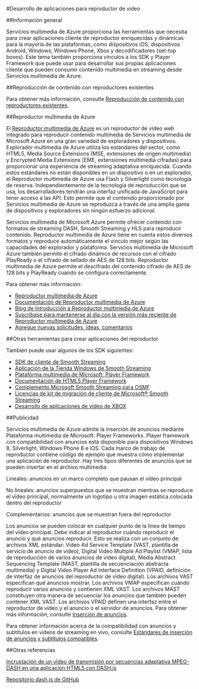 <properties 
	pageTitle="Desarrollo de aplicaciones para reproductor de vídeo" 
	description="El tema también proporciona vínculos a Player Framework y complementos que puede usar para desarrollar sus propias aplicaciones cliente que pueden consumir contenido multimedia en streaming desde Servicios multimedia." 
	authors="Juliako" 
	manager="dwrede" 
	editor="" 
	services="media-services" 
	documentationCenter=""/>

<tags 
	ms.service="media-services" 
	ms.workload="media" 
	ms.tgt_pltfrm="na" 
	ms.devlang="na" 
	ms.topic="article" 
	ms.date="07/20/2015" 
	ms.author="juliako"/>


#Desarrollo de aplicaciones para reproductor de vídeo

##Información general

Servicios multimedia de Azure proporciona las herramientas que necesita para crear aplicaciones cliente de reproductor enriquecidas y dinámicas para la mayoría de las plataformas, como dispositivos iOS, dispositivos Android, Windows, Windows Phone, Xbox y decodificadores (set-top boxes). Este tema también proporciona vínculos a los SDK y Player Framework que puede usar para desarrollar sus propias aplicaciones cliente que pueden consumir contenido multimedia en streaming desde Servicios multimedia de Azure.

##Reproducción de contenido con reproductores existentes

Para obtener más información, consulte [Reproducción de contenido con reproductores existentes](media-services-playback-content-with-existing-players.md).

##Reproductor multimedia de Azure

El [Reproductor multimedia de Azure](http://aka.ms/ampinfo) es un reproductor de vídeo web integrado para reproducir contenido multimedia de Servicios multimedia de Microsoft Azure en una gran variedad de exploradores y dispositivos. Explorador multimedia de Azure utiliza los estándares del sector, como HTML5, Media Source Extensions (MSE, extensiones de origen multimedia) y Encrypted Media Extensions (EME, extensiones multimedia cifradas) para proporcionar una experiencia de streaming adaptativa enriquecida. Cuando estos estándares no están disponibles en un dispositivo o en un explorador, el Reproductor multimedia de Azure usa Flash y Silverlight como tecnología de reserva. Independientemente de la tecnología de reproducción que se usa, los desarrolladores tendrán una interfaz unificada de JavaScript para tener acceso a las API. Esto permite que el contenido proporcionado por Servicios multimedia de Azure se reproduzca a través de una amplia gama de dispositivos y exploradores sin ningún esfuerzo adicional.

Servicios multimedia de Microsoft Azure permite ofrecer contenido con formatos de streaming DASH, Smooth Streaming y HLS para reproducir contenido. Reproductor multimedia de Azure tiene en cuenta estos diversos formatos y reproduce automáticamente el vínculo mejor según las capacidades del explorador y plataforma. Servicios multimedia de Microsoft Azure también permite el cifrado dinámico de recursos con el cifrado PlayReady o el cifrado de sellado de AES de 128 bits. Reproductor multimedia de Azure permite el descifrado del contenido cifrado de AES de 128 bits y PlayReady cuando se configura correctamente.

Para obtener más información:

- [Reproductor multimedia de Azure](http://aka.ms/ampinfo)
- [Documentación de Reproductor multimedia de Azure](http://aka.ms/ampdocs) 
- [Blog de Introducción a Reproductor multimedia de Azure](http://azure.microsoft.com/blog/2015/04/15/announcing-azure-media-player)
- [Suscríbase para mantenerse al día con la versión más reciente de Reproductor multimedia de Azure](http://aka.ms/ampsignup)
- [Agregue nuevas solicitudes, ideas, comentarios](http://feedback.azure.com/forums/293565-azure-media-player/filters/my_feedback) 


##Otras herramientas para crear aplicaciones del reproductor

También puede usar algunos de los SDK siguientes:

- [SDK de cliente de Smooth Streaming](http://www.iis.net/downloads/microsoft/smooth-streaming) 
- [Aplicación de la Tienda Windows de Smooth Streaming](media-services-build-smooth-streaming-apps.md)
- [Plataforma multimedia de Microsoft: Player Framework](http://playerframework.codeplex.com/) 
- [Documentación de HTML5 Player Framework](http://playerframework.codeplex.com/wikipage?title=HTML5%20Player&referringTitle=Documentation) 
- [Complemento Microsoft Smooth Streaming para OSMF](https://www.microsoft.com/download/details.aspx?id=36057) 
- [Licencias de kit de migración de cliente de Microsoft® Smooth Streaming](https://www.microsoft.com/mediaplatform/sspk.aspx) 
- [Desarrollo de aplicaciones de vídeo de XBOX](http://xbox.create.msdn.com/) 
 

##Publicidad

Servicios multimedia de Azure admite la inserción de anuncios mediante Plataforma multimedia de Microsoft: Player Frameworks. Player framework con compatibilidad con anuncios está disponible para dispositivos Windows 8, Silverlight, Windows Phone 8 e iOS. Cada marco de trabajo de reproductor contiene código de ejemplo que muestra cómo implementar una aplicación de reproductor. Hay tres tipos diferentes de anuncios que se pueden insertar en el archivo multimedia:

Lineales: anuncios en un marco completo que pausan el vídeo principal

No lineales: anuncios superpuestos que se muestran mientras se reproduce el vídeo principal, normalmente un logotipo u otra imagen estática colocada dentro del reproductor

Complementarios: anuncios que se muestran fuera del reproductor

Los anuncios se pueden colocar en cualquier punto de la línea de tiempo del vídeo principal. Debe indicar al reproductor cuándo reproducir el anuncio y qué anuncios reproducir. Esto se realiza con un conjunto de archivos XML estándar: Video Ad Service Template (VAST, plantilla de servicio de anuncio de vídeo), Digital Video Multiple Ad Playlist (VMAP, lista de reproducción de varios anuncios de vídeo digital), Media Abstract Sequencing Template (MAST, plantilla de secuenciación abstracta multimedia) y Digital Video Player Ad Interface Definition (VPAID, definición de interfaz de anuncios del reproductor de vídeo digital). Los archivos VAST especifican qué anuncios mostrar. Los archivos VMAP especifican cuándo reproducir varios anuncios y contienen XML VAST. Los archivos MAST constituyen otra manera de secuenciar los anuncios que también pueden contener XML VAST. Los archivos VPAID definen una interfaz entre el reproductor de vídeo y el anuncio o el servidor de anuncios. Para obtener más información, consulte [Inserción de anuncios](https://msdn.microsoft.com/library/dn387398.aspx).

Para obtener información acerca de la compatibilidad con anuncios y subtítulos en vídeos de streaming en vivo, consulte [Estándares de inserción de anuncios y subtítulos compatibles](https://msdn.microsoft.com/library/c49e0b4d-357e-4cca-95e5-2288924d1ff3#caption_ad).

##Otras referencias

[Incrustación de un vídeo de transmisión por secuencias adaptativa MPEG-DASH en una aplicación HTML5 con DASH.js](media-services-embed-mpeg-dash-in-html5.md)

[Repositorio dash.js de GitHub](https://github.com/Dash-Industry-Forum/dash.js)
 

<!---HONumber=August15_HO6-->